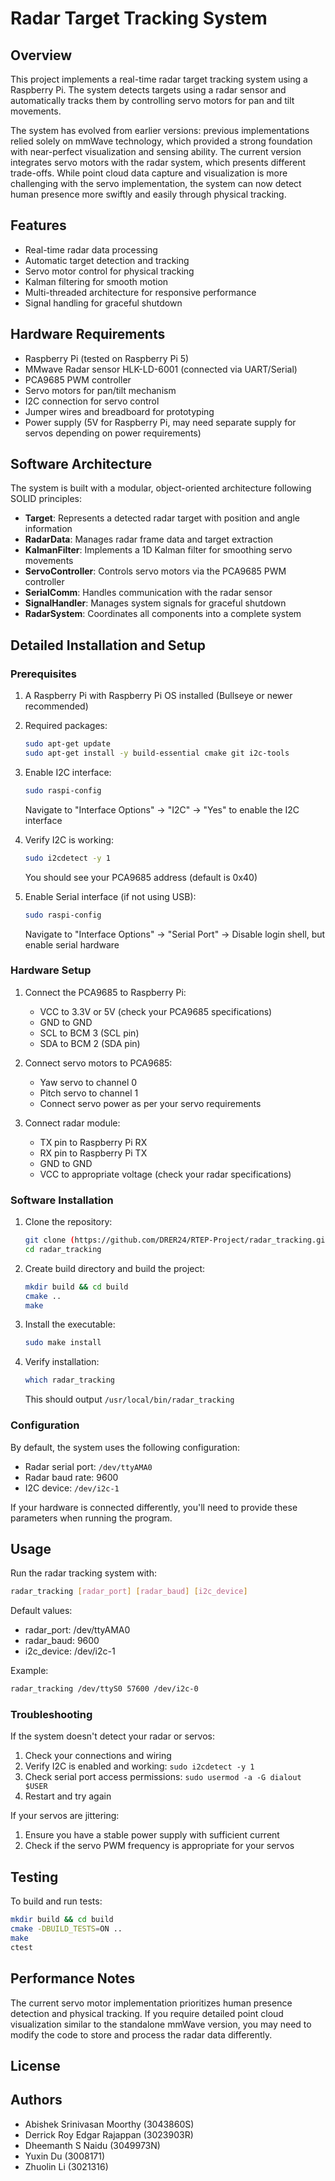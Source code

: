 # Radar Target Tracking System

## Overview

This project implements a real-time radar target tracking system using a Raspberry Pi. The system detects targets using a radar sensor and automatically tracks them by controlling servo motors for pan and tilt movements.

The system has evolved from earlier versions: previous implementations relied solely on mmWave technology, which provided a strong foundation with near-perfect visualization and sensing ability. The current version integrates servo motors with the radar system, which presents different trade-offs. While point cloud data capture and visualization is more challenging with the servo implementation, the system can now detect human presence more swiftly and easily through physical tracking.

## Features

- Real-time radar data processing
- Automatic target detection and tracking
- Servo motor control for physical tracking
- Kalman filtering for smooth motion
- Multi-threaded architecture for responsive performance
- Signal handling for graceful shutdown

## Hardware Requirements

- Raspberry Pi (tested on Raspberry Pi 5)
- MMwave Radar sensor HLK-LD-6001 (connected via UART/Serial)
- PCA9685 PWM controller
- Servo motors for pan/tilt mechanism
- I2C connection for servo control
- Jumper wires and breadboard for prototyping
- Power supply (5V for Raspberry Pi, may need separate supply for servos depending on power requirements)

## Software Architecture

The system is built with a modular, object-oriented architecture following SOLID principles:

- **Target**: Represents a detected radar target with position and angle information
- **RadarData**: Manages radar frame data and target extraction
- **KalmanFilter**: Implements a 1D Kalman filter for smoothing servo movements
- **ServoController**: Controls servo motors via the PCA9685 PWM controller
- **SerialComm**: Handles communication with the radar sensor
- **SignalHandler**: Manages system signals for graceful shutdown
- **RadarSystem**: Coordinates all components into a complete system

## Detailed Installation and Setup

### Prerequisites

1. A Raspberry Pi with Raspberry Pi OS installed (Bullseye or newer recommended)
2. Required packages:
   ```bash
   sudo apt-get update
   sudo apt-get install -y build-essential cmake git i2c-tools
   ```

3. Enable I2C interface:
   ```bash
   sudo raspi-config
   ```
   Navigate to "Interface Options" → "I2C" → "Yes" to enable the I2C interface

4. Verify I2C is working:
   ```bash
   sudo i2cdetect -y 1
   ```
   You should see your PCA9685 address (default is 0x40)

5. Enable Serial interface (if not using USB):
   ```bash
   sudo raspi-config
   ```
   Navigate to "Interface Options" → "Serial Port" → Disable login shell, but enable serial hardware

### Hardware Setup

1. Connect the PCA9685 to Raspberry Pi:
   - VCC to 3.3V or 5V (check your PCA9685 specifications)
   - GND to GND
   - SCL to BCM 3 (SCL pin)
   - SDA to BCM 2 (SDA pin)

2. Connect servo motors to PCA9685:
   - Yaw servo to channel 0
   - Pitch servo to channel 1
   - Connect servo power as per your servo requirements

3. Connect radar module:
   - TX pin to Raspberry Pi RX
   - RX pin to Raspberry Pi TX
   - GND to GND
   - VCC to appropriate voltage (check your radar specifications)

### Software Installation

1. Clone the repository:
   ```bash
   git clone (https://github.com/DRER24/RTEP-Project/radar_tracking.git)
   cd radar_tracking
   ```

2. Create build directory and build the project:
   ```bash
   mkdir build && cd build
   cmake ..
   make
   ```

3. Install the executable:
   ```bash
   sudo make install
   ```

4. Verify installation:
   ```bash
   which radar_tracking
   ```
   This should output `/usr/local/bin/radar_tracking`

### Configuration

By default, the system uses the following configuration:
- Radar serial port: `/dev/ttyAMA0`
- Radar baud rate: 9600
- I2C device: `/dev/i2c-1`

If your hardware is connected differently, you'll need to provide these parameters when running the program.

## Usage

Run the radar tracking system with:

```bash
radar_tracking [radar_port] [radar_baud] [i2c_device]
```

Default values:
- radar_port: /dev/ttyAMA0
- radar_baud: 9600
- i2c_device: /dev/i2c-1

Example:
```bash
radar_tracking /dev/ttyS0 57600 /dev/i2c-0
```

### Troubleshooting

If the system doesn't detect your radar or servos:

1. Check your connections and wiring
2. Verify I2C is enabled and working: `sudo i2cdetect -y 1`
3. Check serial port access permissions: `sudo usermod -a -G dialout $USER`
4. Restart and try again

If your servos are jittering:
1. Ensure you have a stable power supply with sufficient current
2. Check if the servo PWM frequency is appropriate for your servos

## Testing

To build and run tests:

```bash
mkdir build && cd build
cmake -DBUILD_TESTS=ON ..
make
ctest
```

## Performance Notes

The current servo motor implementation prioritizes human presence detection and physical tracking. If you require detailed point cloud visualization similar to the standalone mmWave version, you may need to modify the code to store and process the radar data differently.

## License



## Authors

- Abishek Srinivasan Moorthy (3043860S)
- Derrick Roy Edgar Rajappan (3023903R)
- Dheemanth S Naidu (3049973N)
- Yuxin Du (3008171)
- Zhuolin Li (3021316)
